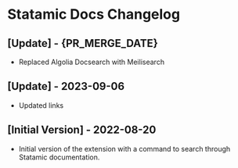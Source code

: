 # Statamic Docs Changelog

## [Update] - {PR_MERGE_DATE}

- Replaced Algolia Docsearch with Meilisearch

## [Update] - 2023-09-06

- Updated links

## [Initial Version] - 2022-08-20

- Initial version of the extension with a command to search through Statamic documentation.
